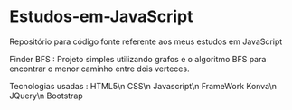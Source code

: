 # Estudos-em-JavaScript
Repositório para código fonte referente aos meus estudos em JavaScript

Finder BFS :
  Projeto simples utilizando grafos e o algoritmo BFS para encontrar o menor caminho entre dois verteces.
  
  Tecnologias usadas :
  HTML5\n
  CSS\n
  Javascript\n
  FrameWork Konva\n
  JQuery\n
  Bootstrap
